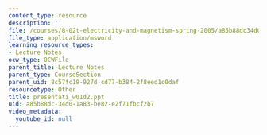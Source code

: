 ```yaml
---
content_type: resource
description: ''
file: /courses/8-02t-electricity-and-magnetism-spring-2005/a85b88dc34d01a83be82e2f71fbcf2b7_presentati_w01d2.ppt
file_type: application/msword
learning_resource_types:
- Lecture Notes
ocw_type: OCWFile
parent_title: Lecture Notes
parent_type: CourseSection
parent_uid: 8c57fc19-927d-cd77-b384-2f8eed1c0daf
resourcetype: Other
title: presentati_w01d2.ppt
uid: a85b88dc-34d0-1a83-be82-e2f71fbcf2b7
video_metadata:
  youtube_id: null
---
```

